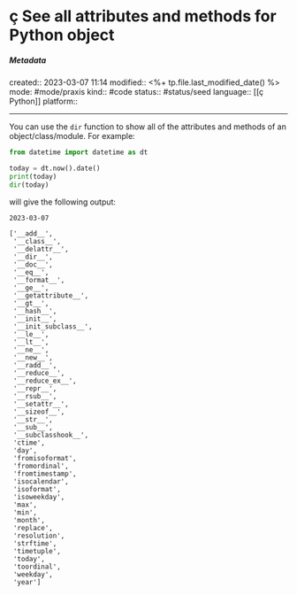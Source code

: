 # ç See all attributes and methods for Python object

##### Metadata
created:: 2023-03-07 11:14
modified:: <%+ tp.file.last_modified_date() %>
mode: #mode/praxis 
kind:: #code
status:: #status/seed
language:: [[ç Python]]
platform::
***

You can use the `dir` function to show all of the attributes and methods of an object/class/module. For example:
```python
from datetime import datetime as dt

today = dt.now().date()
print(today)
dir(today)
```

will give the following output:
```
2023-03-07

['__add__',
 '__class__',
 '__delattr__',
 '__dir__',
 '__doc__',
 '__eq__',
 '__format__',
 '__ge__',
 '__getattribute__',
 '__gt__',
 '__hash__',
 '__init__',
 '__init_subclass__',
 '__le__',
 '__lt__',
 '__ne__',
 '__new__',
 '__radd__',
 '__reduce__',
 '__reduce_ex__',
 '__repr__',
 '__rsub__',
 '__setattr__',
 '__sizeof__',
 '__str__',
 '__sub__',
 '__subclasshook__',
 'ctime',
 'day',
 'fromisoformat',
 'fromordinal',
 'fromtimestamp',
 'isocalendar',
 'isoformat',
 'isoweekday',
 'max',
 'min',
 'month',
 'replace',
 'resolution',
 'strftime',
 'timetuple',
 'today',
 'toordinal',
 'weekday',
 'year']
```


